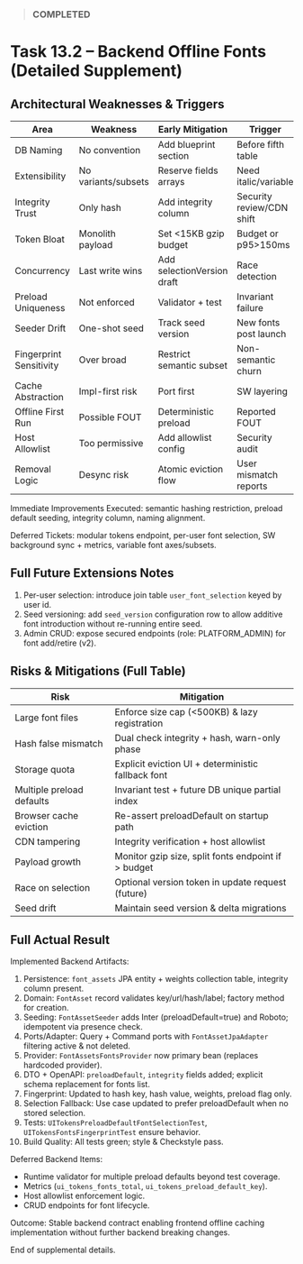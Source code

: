 <!--
File: 13.2-backend-offline-fonts-imp-details.md
Purpose: Detailed supplemental material for Task 13.2 backend offline fonts
         implementation (extracted to keep main task file <80 lines).
All Rights Reserved.
-->

> ### COMPLETED

# Task 13.2 – Backend Offline Fonts (Detailed Supplement)

## Architectural Weaknesses & Triggers

| Area                    | Weakness            | Early Mitigation           | Trigger                   |
| ----------------------- | ------------------- | -------------------------- | ------------------------- |
| DB Naming               | No convention       | Add blueprint section      | Before fifth table        |
| Extensibility           | No variants/subsets | Reserve fields arrays      | Need italic/variable      |
| Integrity Trust         | Only hash           | Add integrity column       | Security review/CDN shift |
| Token Bloat             | Monolith payload    | Set <15KB gzip budget      | Budget or p95>150ms       |
| Concurrency             | Last write wins     | Add selectionVersion draft | Race detection            |
| Preload Uniqueness      | Not enforced        | Validator + test           | Invariant failure         |
| Seeder Drift            | One-shot seed       | Track seed version         | New fonts post launch     |
| Fingerprint Sensitivity | Over broad          | Restrict semantic subset   | Non-semantic churn        |
| Cache Abstraction       | Impl-first risk     | Port first                 | SW layering               |
| Offline First Run       | Possible FOUT       | Deterministic preload      | Reported FOUT             |
| Host Allowlist          | Too permissive      | Add allowlist config       | Security audit            |
| Removal Logic           | Desync risk         | Atomic eviction flow       | User mismatch reports     |

Immediate Improvements Executed: semantic hashing restriction, preload default
seeding, integrity column, naming alignment.

Deferred Tickets: modular tokens endpoint, per-user font selection, SW
background sync + metrics, variable font axes/subsets.

## Full Future Extensions Notes

1. Per-user selection: introduce join table `user_font_selection` keyed by user
   id.
2. Seed versioning: add `seed_version` configuration row to allow additive font
   introduction without re-running entire seed.
3. Admin CRUD: expose secured endpoints (role: PLATFORM_ADMIN) for font
   add/retire (v2).

## Risks & Mitigations (Full Table)

| Risk                      | Mitigation                                          |
| ------------------------- | --------------------------------------------------- |
| Large font files          | Enforce size cap (<500KB) & lazy registration       |
| Hash false mismatch       | Dual check integrity + hash, warn-only phase        |
| Storage quota             | Explicit eviction UI + deterministic fallback font  |
| Multiple preload defaults | Invariant test + future DB unique partial index     |
| Browser cache eviction    | Re-assert preloadDefault on startup path            |
| CDN tampering             | Integrity verification + host allowlist             |
| Payload growth            | Monitor gzip size, split fonts endpoint if > budget |
| Race on selection         | Optional version token in update request (future)   |
| Seed drift                | Maintain seed version & delta migrations            |

## Full Actual Result

Implemented Backend Artifacts:

1. Persistence: `font_assets` JPA entity + weights collection table, integrity
   column present.
2. Domain: `FontAsset` record validates key/url/hash/label; factory method for
   creation.
3. Seeding: `FontAssetSeeder` adds Inter (preloadDefault=true) and Roboto;
   idempotent via presence check.
4. Ports/Adapter: Query + Command ports with `FontAssetJpaAdapter` filtering
   active & not deleted.
5. Provider: `FontAssetsFontsProvider` now primary bean (replaces hardcoded
   provider).
6. DTO + OpenAPI: `preloadDefault`, `integrity` fields added; explicit schema
   replacement for fonts list.
7. Fingerprint: Updated to hash key, hash value, weights, preload flag only.
8. Selection Fallback: Use case updated to prefer preloadDefault when no stored
   selection.
9. Tests: `UITokensPreloadDefaultFontSelectionTest`,
   `UITokensFontsFingerprintTest` ensure behavior.
10. Build Quality: All tests green; style & Checkstyle pass.

Deferred Backend Items:

- Runtime validator for multiple preload defaults beyond test coverage.
- Metrics (`ui_tokens_fonts_total`, `ui_tokens_preload_default_key`).
- Host allowlist enforcement logic.
- CRUD endpoints for font lifecycle.

Outcome: Stable backend contract enabling frontend offline caching
implementation without further backend breaking changes.

End of supplemental details.
